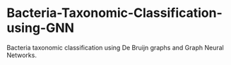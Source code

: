 # Bacteria-Taxonomic-Classification-using-GNN
Bacteria taxonomic classification using De Bruijn graphs and Graph Neural  Networks. 

